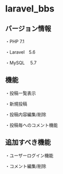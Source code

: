 # laravel_bbs

## バージョン情報
・PHP      7.1

・Laravel　5.6

・MySQL　  5.7

## 機能
・投稿一覧表示

・新規投稿

・投稿内容編集/削除

・投稿毎へのコメント機能

## 追加すべき機能
・ユーザーログイン機能

・コメント編集/削除
